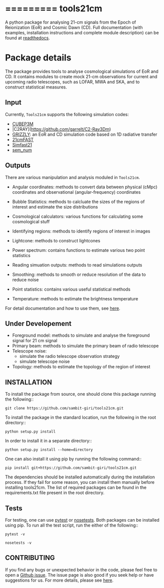 =========
tools21cm
=========

A python package for analysing 21-cm signals from the Epoch of Reionization (EoR) and Cosmic Dawn (CD). Full documentation (with examples, installation instructions and complete module description) can be found at [readthedocs](https://tools21cm.readthedocs.io/).

Package details
===============

The package provides tools to analyse cosmological simulations of EoR and CD. It contains modules to create mock 21-cm observations for current and upcoming radio telescopes, such as LOFAR, MWA and SKA, and to construct statistical measures.

Input
-----

Currently, `Tools21cm` supports the following simulation codes:

* [CUBEP3M](https://github.com/jharno/cubep3m)
* |C2RAY](https://github.com/garrelt/C2-Ray3Dm)
* [GRIZZLY](https://arxiv.org/abs/1710.09397): an EoR and CD simulation code based on 1D radiative transfer 
* [21cmFAST](https://21cmfast.readthedocs.io/en/latest/)
* [Simfast21](https://github.com/mariogrs/Simfast21)
* [sem_num](https://arxiv.org/abs/1403.0941)

Outputs
-------

There are various manipulation and analysis moduled in `Tools21cm`. 

* Angular coordinates: methods to convert data between physical (cMpc) coordinates and observational (angular-frequency) coordinates

* Bubble Statistics: methods to calcluate the sizes of the regions of interest and estimate the size distributions

* Cosmological calculators: various functions for calculating some cosmological stuff

* Identifying regions: methods to identify regions of interest in images

* Lightcone: methods to construct lightcones

* Power spectrum: contains functions to estimate various two point statistics

* Reading simuation outputs: methods to read simulations outputs

* Smoothing: methods to smooth or reduce resolution of the data to reduce noise

* Point statistics: contains various useful statistical methods

* Temperature: methods to estimate the brightness temperature

For detail documentation and how to use them, see [here](https://tools21cm.readthedocs.io/contents.html).

Under Developement
------------------

* Foreground model: methods to simulate and analyse the foreground signal for 21 cm signal
* Primary beam: methods to simulate the primary beam of radio telescope
* Telescope noise: 
	* simulate the radio telescope observation strategy
	* simulate telescope noise
* Topology: methods to estimate the topology of the region of interest



INSTALLATION
------------
To install the package from source, one should clone this package running the following::

    git clone https://github.com/sambit-giri/tools21cm.git

To install the package in the standard location, run the following in the root directory::

    python setup.py install

In order to install it in a separate directory::

    python setup.py install --home=directory

One can also install it using pip by running the following command::

    pip install git+https://github.com/sambit-giri/tools21cm.git

The dependencies should be installed automatically during the installation process. If they fail for some reason, you can install them manually before installing tools21cm. The list of required packages can be found in the requirements.txt file present in the root directory.

Tests
-----
For testing, one can use [pytest](https://docs.pytest.org/en/stable/) or [nosetests](https://nose.readthedocs.io/en/latest/). Both packages can be installed using pip. To run all the test script, run the either of the following::

    pytest -v 
    
	nosetests -v

CONTRIBUTING
------------
If you find any bugs or unexpected behavior in the code, please feel free to open a [Github issue](https://github.com/sambit-giri/tools21cm/issues). The issue page is also good if you seek help or have suggestions for us. For more details, please see [here](https://tools21cm.readthedocs.io/contributing.html).
